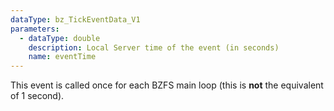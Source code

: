 ```yaml
---
dataType: bz_TickEventData_V1
parameters:
  - dataType: double
    description: Local Server time of the event (in seconds)
    name: eventTime
---
```


This event is called once for each BZFS main loop (this is **not** the equivalent of 1 second).
